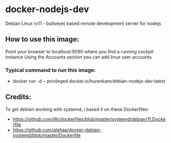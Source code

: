 # docker-nodejs-dev
Debian Linux (v11 - bullseye) based remote development server for nodejs

## How to use this image:
Point your browser to localhost:9090 where you find a running cockpit instance
Using the Accounts section you can add linux user accounts.
  
### Typical command to run this image:
- docker run -d --privileged docker.io/hurenkam/debian-nodejs-dev:latest

## Credits:
To get debian working with systemd, i based it on these Dockerfiles:
- https://github.com/j8r/dockerfiles/blob/master/systemd/debian/11.Dockerfile
- https://github.com/alehaa/docker-debian-systemd/blob/master/Dockerfile

